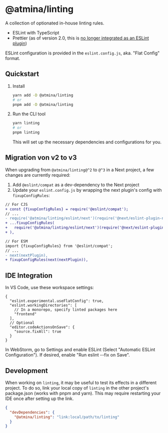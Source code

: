 # @atmina/linting

A collection of optionated in-house linting rules.

- ESLint with TypeScript
- Prettier (as of version 2.0, this is [no longer integrated as an ESLint plugin](https://prettier.io/docs/en/integrating-with-linters.html#notes))

ESLint configuration is provided in the `eslint.config.js`, aka. "Flat Config" format.

## Quickstart

1. Install
   ```sh
   yarn add -D @atmina/linting
   # or
   pnpm add -D @atmina/linting
   ```
2. Run the CLI tool
   ```sh
   yarn linting
   # or
   pnpm linting
   ```
   This will set up the necessary dependencies and configurations for you.

## Migration von v2 to v3

When upgrading from `@atmina/linting@^2` to `@^3` in a Next project, a few changes are currently required:
1. Add `@eslint/compat` as a dev-dependency to the Next project
2. Update your `eslint.config.js` by wrapping the next plugin's config with `fixupConfigRules`:
```diff
// For CJS
+ const {fixupConfigRules} = require('@eslint/compat');
// ...
- require('@atmina/linting/eslint/next')(require('@next/eslint-plugin-next')),
+ ...fixupConfigRules(
+   require('@atmina/linting/eslint/next')(require('@next/eslint-plugin-next')),
+ ),

// For ESM
import {fixupConfigRules} from '@eslint/compat';
// ...
- next(nextPlugin),
+ fixupConfigRules(next(nextPlugin)),
```

## IDE Integration
In VS Code, use these workspace settings:

```json5
{
  "eslint.experimental.useFlatConfig": true,
  "eslint.workingDirectories": [
    // In a monorepo, specify linted packages here
    "frontend"
  ],
  // Optional
  "editor.codeActionsOnSave": {
    "source.fixAll": true
  }
}
```

In WebStorm, go to Settings and enable ESLint (Select "Automatic ESLint Configuration"). If desired, enable
"Run eslint --fix on Save".

## Development
When working on `linting`, it may be useful to test its effects in a different project. To do so, link your local copy
of `linting` in the other project's package.json (works with pnpm and yarn). This may require restarting your IDE once
after setting up the link.

```JSON
{
  "devDependencies": {
    "@atmina/linting": "link:local/path/to/linting"
  }
}
```
